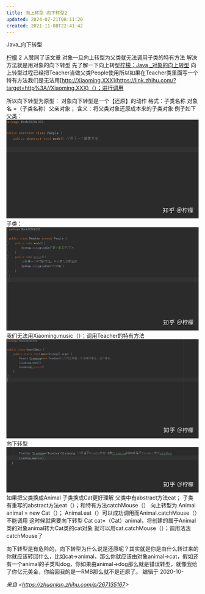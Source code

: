 ```yaml
---
title: 向上转型 向下转型2
updated: 2024-07-21T08:11:20
created: 2021-11-08T22:41:42
---
```


Java_向下转型



[柠檬](https://www.zhihu.com/people/ning-meng-50-15-97)
2 人赞同了该文章
对象一旦向上转型为父类就无法调用子类的特有方法
解决方法就是用对象的向下转型
先了解一下向上转型[柠檬：Java \_对象的向上转型](https://zhuanlan.zhihu.com/p/267132515)
向上转型过程已经把Teacher当做父类People使用所以如果在Teacher类里面写一个特有方法我们是无法用[http://Xiaoming.XXX](https://link.zhihu.com/?target=http%3A//Xiaoming.XXX)（）；进行调用

所以向下转型为原型：
对象向下转型是一个【还原】的动作
格式：子类名称 对象名 =（子类名称）父亲对象；
含义：将父类对象还原成本来的子类对象
例子如下
父类：
![image2](assets/3683105b699f4d9eb8dfa9fd2fdbc316.jpg)
子类：
![image3](assets/02860ab02fe14178bcce502ace95d70e.jpg)
我们无法用Xiaoming.music（）；调用Teacher的特有方法
![image4](assets/aed016963108432e9e6af6e1c48e8c4f.jpg)
向下转型
![image5](assets/02820b19c261493c812d02f241b5eceb.jpg)
如果把父类换成Animal 子类换成Cat更好理解
父类中有abstract方法eat；
子类有重写的abstract方法eat（）；和特有方法catchMouse（）
向上转型为
Animal animal = new Cat（）；
Animal.eat（）可以成功调用而Animal.catchMouse（）不能调用
这时候就需要向下转型
Cat cat=（Cat）animal，将创建的属于Animal类的对象animal转为Cat类的cat对象
就可以用cat.catchMouse（）；调用法法catchMouse了

向下转型是有危险的，向下转型为什么说是还原呢？其实就是你是由什么转过来的你就应该转回什么，比如cat→animal，那么你就应该由对象animal→cat，假如还有一个animal的子类叫dog，你如果由animal→dog那么就是错误转型，就像我给了你亿元美金，你给回我的是一RMB那么就不是还原了。
编辑于 2020-10-

*来自 \<<https://zhuanlan.zhihu.com/p/267135167>\>*

